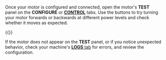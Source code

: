 Once your motor is configured and connected, open the motor's **TEST** panel on the **CONFIGURE** or [**CONTROL**](/manage/troubleshoot/teleoperate/default-interface/#web-ui) tabs.
Use the buttons to try turning your motor forwards or backwards at different power levels and check whether it moves as expected.

{{<imgproc src="/components/motor/control.png" alt="Motor test panel." resize="800x" style="width:500px" class="imgzoom">}}

If the motor does not appear on the **TEST** panel, or if you notice unexpected behavior, check your machine's [**LOGS** tab](/manage/troubleshoot/troubleshoot/#check-logs) for errors, and review the configuration.
